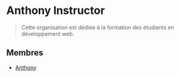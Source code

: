 # Anthony Instructor

> Cette organisation est dédiée à la formation des étudiants en développement web.

## Membres

-   [Anthony](https://twitter.com/Gorski_anthony)

